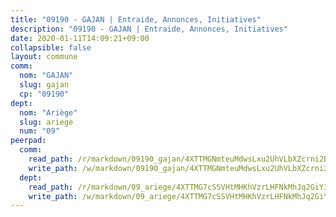 ```yaml
---
title: "09190 - GAJAN | Entraide, Annonces, Initiatives"
description: "09190 - GAJAN | Entraide, Annonces, Initiatives"
date: 2020-01-11T14:09:21+09:00
collapsible: false
layout: commune
comm:
  nom: "GAJAN"
  slug: gajan
  cp: "09190"
dept:
  nom: "Ariège"
  slug: ariege
  num: "09"
peerpad:
  comm:
    read_path: /r/markdown/09190_gajan/4XTTMGNmteuMdwsLxu2UhVLbXZcrni2BkiJC77JCCoRdhrVze
    write_path: /w/markdown/09190_gajan/4XTTMGNmteuMdwsLxu2UhVLbXZcrni2BkiJC77JCCoRdhrVze-K3TgTzdRLQDLmN5X8EqxEhUDBVDGzB4tEbu3MhiCT4mbZrfY6ots89cLHvqZAhuhmPnULmGzgQegnARfbSgEhR5G3vNY8tsvBLZMJM4Cxffnds9b5nSZbEj7E8PzePn9JPReUkAA
  dept:
    read_path: /r/markdown/09_ariege/4XTTMG7cSSVHtMHKhVzrLHFNkMhJq2GiY37tW1RLaySvmC5m7
    write_path: /w/markdown/09_ariege/4XTTMG7cSSVHtMHKhVzrLHFNkMhJq2GiY37tW1RLaySvmC5m7-K3TgTss1C8HjViVkpwivQX7MahnqC11ekSJQuYEnrMDTmDE1FfJsoB9BatqQw5xZL2YVE8soFWdt5YbjPCiw8Nef7nnDAgssxyMxh5u11RAcuqPo3TLSQutK9TFNiNP3xhEoTkkD
---
```


